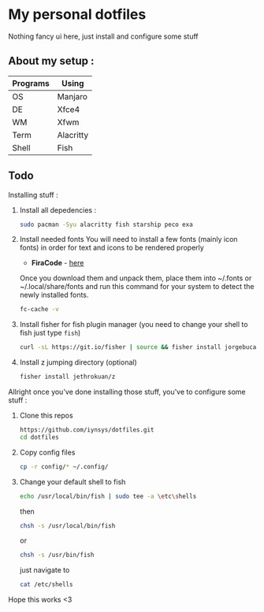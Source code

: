 # My personal dotfiles

Nothing fancy ui here, just install and configure some stuff

## About my setup :

| Programs | Using     |
| -------- | --------- |
| OS       | Manjaro   |
| DE       | Xfce4     |
| WM       | Xfwm      |
| Term     | Alacritty |
| Shell    | Fish      |

## Todo

Installing stuff :

1. Install all depedencies :

   ```bash
   sudo pacman -Syu alacritty fish starship peco exa
   ```

2. Install needed fonts
   You will need to install a few fonts (mainly icon fonts) in order for text and icons to be rendered properly

   -  **FiraCode** - [here](https://www.nerdfonts.com/)

   Once you download them and unpack them, place them into ~/.fonts or ~/.local/share/fonts and run this command for your system to detect the newly installed fonts.

   ```bash
   fc-cache -v
   ```

3. Install fisher for fish plugin manager (you need to change your shell to fish just type `fish`)

   ```bash
   curl -sL https://git.io/fisher | source && fisher install jorgebucaran/fisher
   ```

4. Install z jumping directory (optional)
   ```bash
   fisher install jethrokuan/z
   ```

Allright once you've done installing those stuff, you've to configure some stuff :

1. Clone this repos
   ```bash
   https://github.com/iynsys/dotfiles.git
   cd dotfiles
   ```
2. Copy config files
   ```bash
   cp -r config/* ~/.config/
   ```
3. Change your default shell to fish
   ```bash
   echo /usr/local/bin/fish | sudo tee -a \etc\shells
   ```
   then
   ```bash
   chsh -s /usr/local/bin/fish
   ```
   or
   ```bash
   chsh -s /usr/bin/fish
   ```
   just navigate to
   ```bash
   cat /etc/shells
   ```

Hope this works <3
